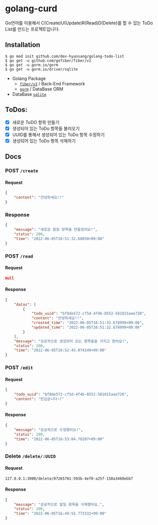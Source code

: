 # golang-curd
Go언어를 이용해서 C(Create)U(Update)R(Read)D(Delete)를 할 수 있는 ToDo List를 만드는 프로젝트입니다.  

## Installation
```shell
$ go mod init github.com/dev-hyunsang/golang-todo-list
$ go get -u github.com/gofiber/fiber/v2
$ go get -u gorm.io/gorm
$ go get -u gorm.io/driver/sqlite
```
- Golang Package
    - [`fiber/v2`](https://gofiber.io/) / Back-End Framework
    - [`gorm`](https://gorm.io/ko_KR/docs/index.html) / DataBase ORM
- DataBase 
    [`sqlite`](https://www.sqlite.org/index.html)

## ToDos:
- [X] 새로운 ToDO 항목 만들기
- [X] 생성되어 있는 ToDo 항목들 불러오기
- [X] UUID를 통해서 생성되어 있는 ToDo 항목 수정하기 
- [X] 생성되어 있는 ToDo 항목 삭제하기

## Docs
### POST `/create`
#### Request
```json
{
    "content": "안녕하세요!!"
}
```

### Response
```json
{
    "message": "새로운 할일 항목을 만들었어요!",
    "status": 200,
    "time": "2022-06-05T16:51:32.68058+09:00"
}
```

### POST `/read`
#### Request
```json
Null
```

#### Response
```json
{
    "datas": [
        {
            "todo_uuid": "bf8de572-cf5d-4f4b-8552-581015aae720",
            "content": "안녕하세요!!",
            "created_time": "2022-06-05T16:51:32.678999+09:00",
            "updated_time": "2022-06-05T16:51:32.678999+09:00"
        }
    ],
    "message": "성공적으로 생성되어 있는 항목들을 가지고 왔어요!",
    "status": 200,
    "time": "2022-06-05T16:52:45.074149+09:00"
}
```

### POST `/edit`

#### Request
```json
{
    "todo_uuid": "bf8de572-cf5d-4f4b-8552-581015aae720",
    "content": "반갑습니다~!"
}
```

#### Response
```json
{
    "message": "성공적으로 수정했어요!",
    "status": 200,
    "time": "2022-06-05T16:53:04.78207+09:00"
}
```

### Delete `/delete/:UUID`
#### Request
```
127.0.0.1:3000/delete/07265781-593b-4ef0-a25f-158a3460ebb7
```

#### Response
```json
{
    "message": "성공적으로 할일 항목을 삭제했어요.",
    "status": 200,
    "time": "2022-06-05T16:49:55.773332+09:00"
}
```